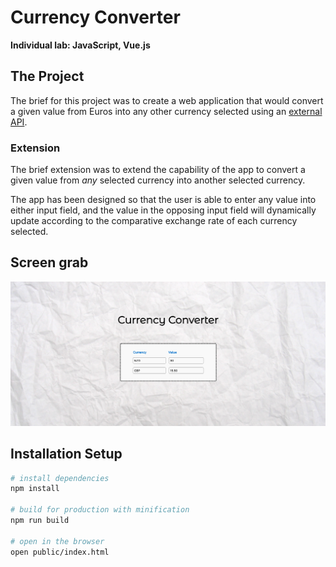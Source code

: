 # Currency Converter
**Individual lab: JavaScript, Vue.js**

## The Project
The brief for this project was to create a web application that would convert a given value from Euros into any other currency selected using an [external API](https://api.exchangeratesapi.io/latest).

### Extension
The brief extension was to extend the capability of the app to convert a given value from _any_ selected currency into another selected currency.

The app has been designed so that the user is able to enter any value into either input field, and the value in the opposing input field will dynamically update according to the comparative exchange rate of each currency selected.

## Screen grab

![User Interface](./ScreenGrabs/Homepage.png) 

## Installation Setup

``` bash
# install dependencies
npm install

# build for production with minification
npm run build

# open in the browser
open public/index.html
```
